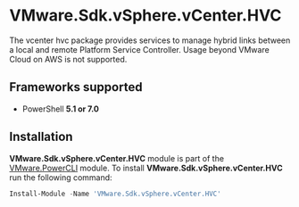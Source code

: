 # VMware.Sdk.vSphere.vCenter.HVC

The vcenter hvc package provides services to manage hybrid links between a local and remote Platform Service Controller. Usage beyond VMware Cloud on AWS is not supported.

<a name="frameworks-supported"></a>
## Frameworks supported
- PowerShell **5.1 or 7.0**

<a name="installation"></a>
## Installation

**VMware.Sdk.vSphere.vCenter.HVC** module is part of the [VMware.PowerCLI](https://www.powershellgallery.com/packages/VMware.PowerCLI) module. To install **VMware.Sdk.vSphere.vCenter.HVC** run the following command:

```powershell
Install-Module -Name 'VMware.Sdk.vSphere.vCenter.HVC'
```
